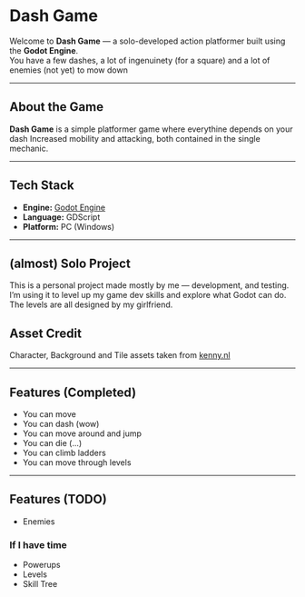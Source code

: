 # Dash Game

Welcome to **Dash Game** — a solo-developed action platformer built using the **Godot Engine**.  
You have a few dashes, a lot of ingenuinety (for a square) and a lot of enemies (not yet) to mow down

---

## About the Game

**Dash Game** is a simple platformer game where everythine depends on your dash
Increased mobility and attacking, both contained in the single mechanic.

---

## Tech Stack

- **Engine:** [Godot Engine](https://godotengine.org/)
- **Language:** GDScript
- **Platform:** PC (Windows)

---

## (almost) Solo Project

This is a personal project made mostly by me — development, and testing.  
I’m using it to level up my game dev skills and explore what Godot can do.
The levels are all designed by my girlfriend. 


## Asset Credit
Character, Background and Tile assets taken from [kenny.nl](https://kenney.nl/assets)

---

## Features (Completed)

- You can move
- You can dash (wow)
- You can move around and jump
- You can die (...)
- You can climb ladders
- You can move through levels

---

## Features (TODO)

- Enemies

  
### If I have time
- Powerups
- Levels
- Skill Tree
  
